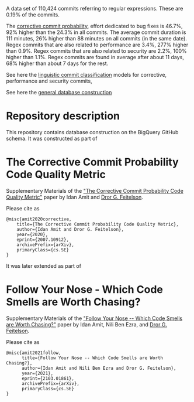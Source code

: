 A data set of 110,424 commits referring to regular expressions.
These are 0.19% of the commits.

The [corrective commit probability](https://arxiv.org/abs/2007.10912), effort dedicated to bug fixes is 46.7%, 92% higher than the 24.3% in all commits.
The average commit duration is 111 minutes, 26% higher than 88 minutes on all commits (in the same date).
Regex commits that are also related to performance are 3.4%, 277% higher than 0.9%.
Regex commits that are also related to security are 2.2%, 100% higher than 1.1%.
Regex commits are found in average after about 11 days, 68% higher than about 7 days for the rest.



See here the [linguistic commit classification](https://github.com/evidencebp/commit-classification) models for corrective, performance and security commits,

See here the [general database construction](https://github.com/evidencebp/general) 

# Repository description
This repository contains database construction on the BigQuery GitHub schema.
It was constructed as part of

# The Corrective Commit Probability Code Quality Metric
Supplementary Materials of the ["The Corrective Commit Probability Code Quality Metric"](https://arxiv.org/abs/2007.10912) paper by Idan Amit and [Dror G. Feitelson](https://www.cs.huji.ac.il/~feit/).

Please cite as
``` 
@misc{amit2020corrective,
    title={The Corrective Commit Probability Code Quality Metric},
    author={Idan Amit and Dror G. Feitelson},
    year={2020},
    eprint={2007.10912},
    archivePrefix={arXiv},
    primaryClass={cs.SE}
}
```

It was later extended as part of

# Follow Your Nose - Which Code Smells are Worth Chasing?
Supplementary Materials of the ["Follow Your Nose -- Which Code Smells are Worth Chasing?"](https://arxiv.org/pdf/2103.01861.pdf) paper by Idan Amit, Nili Ben Ezra, and [Dror G. Feitelson](https://www.cs.huji.ac.il/~feit/).

Please cite as
``` 
@misc{amit2021follow,
      title={Follow Your Nose -- Which Code Smells are Worth Chasing?}, 
      author={Idan Amit and Nili Ben Ezra and Dror G. Feitelson},
      year={2021},
      eprint={2103.01861},
      archivePrefix={arXiv},
      primaryClass={cs.SE}
}
```
